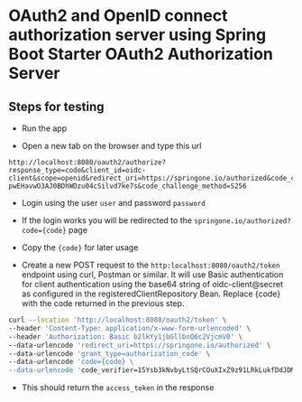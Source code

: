 # OAuth2 and OpenID connect authorization server using Spring Boot Starter OAuth2 Authorization Server

## Steps for testing

- Run the app

- Open a new tab on the browser and type this url

```plaintext
http://localhost:8080/oauth2/authorize?response_type=code&client_id=oidc-client&scope=openid&redirect_uri=https://springone.io/authorized&code_challenge=CRq1PsYf6Q-pwEHavwO3AJ0BDhWDzu04cSilvd7ke7s&code_challenge_method=S256
```

- Login using the user `user` and password `password`

- If the login works you will be redirected to the `springone.io/authorized?code={code}` page

- Copy the `{code}` for later usage

- Create a new POST request to the `http:localhost:8080/oauth2/token` endpoint using curl, Postman or similar. It will use Basic authentication for client authentication using the base64 string of oidc-client@secret as configured in the registeredClientRepository Bean. Replace {code}  with the code returned in the previous step.

```bash
curl --location 'http://localhost:8080/oauth2/token' \
--header 'Content-Type: application/x-www-form-urlencoded' \
--header 'Authorization: Basic b2lkYy1jbGllbnQ6c2VjcmV0' \
--data-urlencode 'redirect_uri=https://springone.io/authorized' \
--data-urlencode 'grant_type=authorization_code' \
--data-urlencode 'code={code} \
--data-urlencode 'code_verifier=15Ysb3kNvbyLtSQrCOuXIxZ9z91LRkLukfDdJDMeCEo'
```

- This should return the `access_token` in the response
